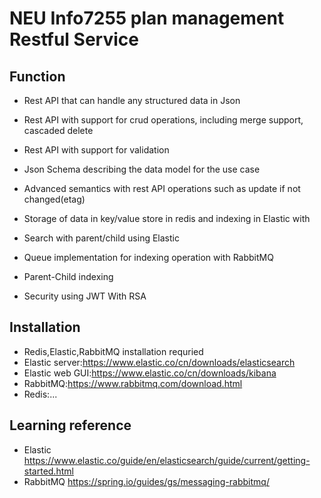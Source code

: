 # NEU Info7255 plan management Restful Service 
## Function
- Rest API that can handle any structured data in Json

- Rest API with support for crud operations, including merge support, cascaded delete

- Rest API with support for validation

- Json Schema describing the data model for the use case

- Advanced semantics with rest API operations such as update if not changed(etag)

- Storage of data in key/value store in redis and indexing in Elastic with 

- Search with parent/child using Elastic 

- Queue implementation for indexing operation with RabbitMQ 

- Parent-Child indexing

- Security using JWT With RSA 

## Installation
- Redis,Elastic,RabbitMQ installation requried
- Elastic server:https://www.elastic.co/cn/downloads/elasticsearch
- Elastic web GUI:https://www.elastic.co/cn/downloads/kibana
- RabbitMQ:https://www.rabbitmq.com/download.html
- Redis:...


## Learning reference
- Elastic https://www.elastic.co/guide/en/elasticsearch/guide/current/getting-started.html
- RabbitMQ https://spring.io/guides/gs/messaging-rabbitmq/

